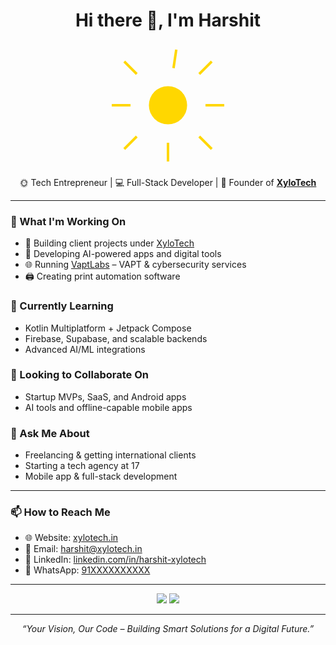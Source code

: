 <h1 align="center">Hi there 👋, I'm Harshit</h1>

<div align="center">
 <!-- sun-animation.svg -->
<svg width="200" height="200" viewBox="0 0 200 200" xmlns="http://www.w3.org/2000/svg">
  <circle cx="100" cy="100" r="30" fill="#FFD700">
    <animate attributeName="r" values="30;35;30" dur="2s" repeatCount="indefinite" />
  </circle>
  <g stroke="#FFD700" stroke-width="4">
    <line x1="100" y1="10" x2="100" y2="40">
      <animateTransform attributeName="transform" type="rotate" from="0 100 100" to="360 100 100" dur="5s" repeatCount="indefinite"/>
    </line>
    <line x1="100" y1="160" x2="100" y2="190" />
    <line x1="10" y1="100" x2="40" y2="100" />
    <line x1="160" y1="100" x2="190" y2="100" />
    <line x1="30" y1="30" x2="50" y2="50" />
    <line x1="150" y1="150" x2="170" y2="170" />
    <line x1="30" y1="170" x2="50" y2="150" />
    <line x1="150" y1="50" x2="170" y2="30" />
  </g>
</svg>

</div>

<p align="center">
  🌞 Tech Entrepreneur | 💻 Full-Stack Developer | 🚀 Founder of <a href="https://xylotech.in" target="_blank"><b>XyloTech</b></a>
</p>

---

### 🚀 What I'm Working On
- 🔧 Building client projects under [XyloTech](https://xylotech.in)
- 🤖 Developing AI-powered apps and digital tools
- 🌐 Running [VaptLabs](https://vaptlabs.com) – VAPT & cybersecurity services
- 🖨️ Creating print automation software

### 🌱 Currently Learning
- Kotlin Multiplatform + Jetpack Compose
- Firebase, Supabase, and scalable backends
- Advanced AI/ML integrations

### 🤝 Looking to Collaborate On
- Startup MVPs, SaaS, and Android apps
- AI tools and offline-capable mobile apps

### 💬 Ask Me About
- Freelancing & getting international clients
- Starting a tech agency at 17
- Mobile app & full-stack development

---

### 📫 How to Reach Me
- 🌐 Website: [xylotech.in](https://xylotech.in)
- 📩 Email: harshit@xylotech.in
- 💼 LinkedIn: [linkedin.com/in/harshit-xylotech](https://linkedin.com/in/harshit-xylotech)
- 💬 WhatsApp: [91XXXXXXXXXX](https://wa.me/9180097773835)

---

<p align="center">
  <img src="https://img.shields.io/badge/Dev%20Power-%F0%9F%94%A5%20Over%209000!-red?style=for-the-badge" />
  <img src="https://img.shields.io/badge/AI%20Engineer-%F0%9F%A7%91%E2%80%8D%F0%9F%92%BB%20Pro-blue?style=for-the-badge" />
</p>


---

<p align="center">
  <i>“Your Vision, Our Code – Building Smart Solutions for a Digital Future.”</i>  
</p>
